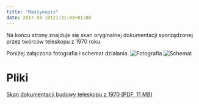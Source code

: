 ```yaml
---
title: "Maszynopis"
date: 2017-04-10T21:31:03+01:00
---
```

Na końcu strony znajduje się skan oryginalnej dokumentacji sporządzonej przez twórców teleskopu z 1970 roku.

Poniżej załączona fotografia i schemat działania.
![Fotografia](media/teleskop_1970_sm.png)
![Schemat](post/maszynopis/schemat.png)

# Pliki
[Skan dokumentacji budowy teleskopu z 1970 (PDF, 11 MB)](post/maszynopis/teleskop_ilo_dokumentacja.pdf)